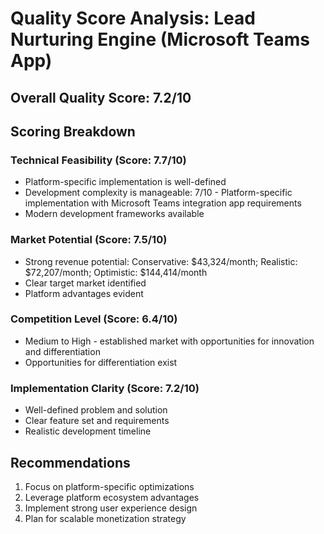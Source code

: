 # Quality Score Analysis: Lead Nurturing Engine (Microsoft Teams App)

## Overall Quality Score: 7.2/10

## Scoring Breakdown

### Technical Feasibility (Score: 7.7/10)
- Platform-specific implementation is well-defined
- Development complexity is manageable: 7/10 - Platform-specific implementation with Microsoft Teams integration app requirements
- Modern development frameworks available

### Market Potential (Score: 7.5/10)
- Strong revenue potential: Conservative: $43,324/month; Realistic: $72,207/month; Optimistic: $144,414/month
- Clear target market identified
- Platform advantages evident

### Competition Level (Score: 6.4/10)
- Medium to High - established market with opportunities for innovation and differentiation
- Opportunities for differentiation exist

### Implementation Clarity (Score: 7.2/10)
- Well-defined problem and solution
- Clear feature set and requirements
- Realistic development timeline

## Recommendations
1. Focus on platform-specific optimizations
2. Leverage platform ecosystem advantages  
3. Implement strong user experience design
4. Plan for scalable monetization strategy
